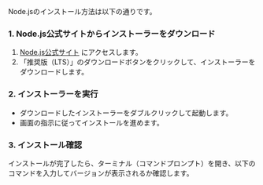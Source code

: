 Node.jsのインストール方法は以下の通りです。

### 1. Node.js公式サイトからインストーラーをダウンロード

1. [Node.js公式サイト](https://nodejs.org/ja/) にアクセスします。
2. 「推奨版（LTS）」のダウンロードボタンをクリックして、インストーラーをダウンロードします。

### 2. インストーラーを実行

- ダウンロードしたインストーラーをダブルクリックして起動します。
- 画面の指示に従ってインストールを進めます。

### 3. インストール確認

インストールが完了したら、ターミナル（コマンドプロンプト）を開き、以下のコマンドを入力してバージョンが表示されるか確認します。
